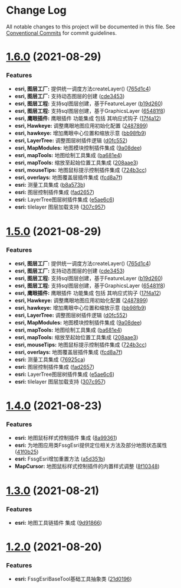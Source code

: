 # Change Log

All notable changes to this project will be documented in this file.
See [Conventional Commits](https://conventionalcommits.org) for commit guidelines.

# [1.6.0](https://gitee.com/fssgis/fssgis/compare/@fssgis/fssg-esri@1.4.0...@fssgis/fssg-esri@1.6.0) (2021-08-29)


### Features

* **esri, 图层工厂:** 提供统一调度方法createLayer() ([765d1c4](https://gitee.com/fssgis/fssgis/commits/765d1c482d643afe1b18c9d509b821a867d877ed))
* **esri, 图层工厂:** 支持动态图层的创建 ([cde3453](https://gitee.com/fssgis/fssgis/commits/cde345367e5199cb1489e74e4a9529d90b28015f))
* **esri, 图层工程:** 支持sql图层创建，基于FeatureLayer ([b19d260](https://gitee.com/fssgis/fssgis/commits/b19d260476d0937b387bbb4ad64e48ede9541ea1))
* **esri, 图层工程:** 支持sql图层创建，基于GraphicsLayer ([65481f8](https://gitee.com/fssgis/fssgis/commits/65481f8c86e56ebd6e913ba9909902ecf6652f3e))
* **esri, 鹰眼插件:** 鹰眼插件 功能集成 包括 其响应式钩子 ([17f4a12](https://gitee.com/fssgis/fssgis/commits/17f4a12bc306920066c78f30e1e204e7d2ed7360))
* **esri, Hawkeye:** 调整鹰眼地图应用初始化配置 ([2487899](https://gitee.com/fssgis/fssgis/commits/2487899ecfec60aca8893017f96b01ee1dd0a01a))
* **esri, hawkeye:** 增加鹰眼中心位置和缩放示意 ([bb98fb9](https://gitee.com/fssgis/fssgis/commits/bb98fb9f4ee82be8a41d5e1f9037cfc2ec977548))
* **esri, LayerTree:** 调整图层树插件逻辑 ([d0fc552](https://gitee.com/fssgis/fssgis/commits/d0fc55202d4e4d7e2bbe0c3c18aa3a6d2468c4d0))
* **esri, MapModules:** 地图模块控制插件集成 ([9a08dee](https://gitee.com/fssgis/fssgis/commits/9a08dee27e45346da6a5312ea78465510a379a57))
* **esri, mapTools:** 地图绘制工具集成 ([ba681e4](https://gitee.com/fssgis/fssgis/commits/ba681e4cb01fc3af7e1e4f076cb73108c91a7ad2))
* **esri, mapTools:** 缩放至起始位置工具集成 ([208aae3](https://gitee.com/fssgis/fssgis/commits/208aae3b1e416b26c685862b31cfa0c15ad2aca1))
* **esri, mouseTips:** 地图鼠标提示控制插件集成 ([724b3cc](https://gitee.com/fssgis/fssgis/commits/724b3cccd44fce5ea902e143dd67a63ae914ef5a))
* **esri, overlays:** 地图覆盖层插件集成 ([fcd8a7f](https://gitee.com/fssgis/fssgis/commits/fcd8a7fded0698f12e99dadb98381758f0c0a932))
* **esri:** 测量工具集成 ([b8a573b](https://gitee.com/fssgis/fssgis/commits/b8a573be8b4d1c11854ca062b1c6912eb76fa542))
* **esri:** 图层控制插件集成 ([fad2657](https://gitee.com/fssgis/fssgis/commits/fad26573778f95e179455197922e0fa1a24c7b43))
* **esri:** LayerTree图层树插件集成 ([e5ae6c6](https://gitee.com/fssgis/fssgis/commits/e5ae6c6a1dfde1ac5af7276e8948abcdf1f4df9e))
* **esri:** tilelayer 图层加载支持 ([307c957](https://gitee.com/fssgis/fssgis/commits/307c95799e04297cd462a13a97e76eb7c40f84b6))






# [1.5.0](https://gitee.com/fssgis/fssgis/compare/@fssgis/fssg-esri@1.4.0...@fssgis/fssg-esri@1.5.0) (2021-08-29)


### Features

* **esri, 图层工厂:** 提供统一调度方法createLayer() ([765d1c4](https://gitee.com/fssgis/fssgis/commits/765d1c482d643afe1b18c9d509b821a867d877ed))
* **esri, 图层工厂:** 支持动态图层的创建 ([cde3453](https://gitee.com/fssgis/fssgis/commits/cde345367e5199cb1489e74e4a9529d90b28015f))
* **esri, 图层工程:** 支持sql图层创建，基于FeatureLayer ([b19d260](https://gitee.com/fssgis/fssgis/commits/b19d260476d0937b387bbb4ad64e48ede9541ea1))
* **esri, 图层工程:** 支持sql图层创建，基于GraphicsLayer ([65481f8](https://gitee.com/fssgis/fssgis/commits/65481f8c86e56ebd6e913ba9909902ecf6652f3e))
* **esri, 鹰眼插件:** 鹰眼插件 功能集成 包括 其响应式钩子 ([17f4a12](https://gitee.com/fssgis/fssgis/commits/17f4a12bc306920066c78f30e1e204e7d2ed7360))
* **esri, Hawkeye:** 调整鹰眼地图应用初始化配置 ([2487899](https://gitee.com/fssgis/fssgis/commits/2487899ecfec60aca8893017f96b01ee1dd0a01a))
* **esri, hawkeye:** 增加鹰眼中心位置和缩放示意 ([bb98fb9](https://gitee.com/fssgis/fssgis/commits/bb98fb9f4ee82be8a41d5e1f9037cfc2ec977548))
* **esri, LayerTree:** 调整图层树插件逻辑 ([d0fc552](https://gitee.com/fssgis/fssgis/commits/d0fc55202d4e4d7e2bbe0c3c18aa3a6d2468c4d0))
* **esri, MapModules:** 地图模块控制插件集成 ([9a08dee](https://gitee.com/fssgis/fssgis/commits/9a08dee27e45346da6a5312ea78465510a379a57))
* **esri, mapTools:** 地图绘制工具集成 ([ba681e4](https://gitee.com/fssgis/fssgis/commits/ba681e4cb01fc3af7e1e4f076cb73108c91a7ad2))
* **esri, mapTools:** 缩放至起始位置工具集成 ([208aae3](https://gitee.com/fssgis/fssgis/commits/208aae3b1e416b26c685862b31cfa0c15ad2aca1))
* **esri, mouseTips:** 地图鼠标提示控制插件集成 ([724b3cc](https://gitee.com/fssgis/fssgis/commits/724b3cccd44fce5ea902e143dd67a63ae914ef5a))
* **esri, overlays:** 地图覆盖层插件集成 ([fcd8a7f](https://gitee.com/fssgis/fssgis/commits/fcd8a7fded0698f12e99dadb98381758f0c0a932))
* **esri:** 测量工具集成 ([76925ca](https://gitee.com/fssgis/fssgis/commits/76925ca20c0dce1dcf8bb52bb2c0c0349f88f963))
* **esri:** 图层控制插件集成 ([fad2657](https://gitee.com/fssgis/fssgis/commits/fad26573778f95e179455197922e0fa1a24c7b43))
* **esri:** LayerTree图层树插件集成 ([e5ae6c6](https://gitee.com/fssgis/fssgis/commits/e5ae6c6a1dfde1ac5af7276e8948abcdf1f4df9e))
* **esri:** tilelayer 图层加载支持 ([307c957](https://gitee.com/fssgis/fssgis/commits/307c95799e04297cd462a13a97e76eb7c40f84b6))





# [1.4.0](https://gitee.com/fssgis/fssgis/compare/@fssgis/fssg-esri@1.3.0...@fssgis/fssg-esri@1.4.0) (2021-08-23)


### Features

* **esri:** 地图鼠标样式控制插件 集成 ([8a99361](https://gitee.com/fssgis/fssgis/commits/8a99361c055037147de1a3238acea9e37556851f))
* **esri:** 为地图应用类FssgEsri提供定位相关方法及部分地图状态属性 ([41f0b25](https://gitee.com/fssgis/fssgis/commits/41f0b25b9bf0dacd1f03076cd4f0dc727a6a384f))
* **esri:** FssgEsri增加重置方法 ([a5d351b](https://gitee.com/fssgis/fssgis/commits/a5d351b22bdb2007aff3834ad3f896f8eb60e3a8))
* **MapCursor:** 地图鼠标样式控制插件的内置样式调整 ([8f10348](https://gitee.com/fssgis/fssgis/commits/8f10348784f6203bddd780415108442004f3d019))





# [1.3.0](https://gitee.com/fssgis/fssgis/compare/@fssgis/fssg-esri@1.2.0...@fssgis/fssg-esri@1.3.0) (2021-08-21)


### Features

* **esri:** 地图工具链插件 集成 ([9d91866](https://gitee.com/fssgis/fssgis/commits/9d9186632f1839c358c665be7a65c44c47900e56))





# [1.2.0](https://gitee.com/fssgis/fssgis/compare/@fssgis/fssg-esri@1.1.2...@fssgis/fssg-esri@1.2.0) (2021-08-20)


### Features

* **esri:** FssgEsriBaseTool基础工具抽象类 ([21d0196](https://gitee.com/fssgis/fssgis/commits/21d019659356b01d0e84aef6033522711f547295))
